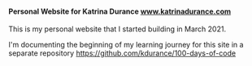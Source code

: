 #### Personal Website for Katrina Durance www.katrinadurance.com 

This is my personal website that I started building in March 2021.

I'm documenting the beginning of my learning journey for this site in a separate repository https://github.com/kdurance/100-days-of-code
